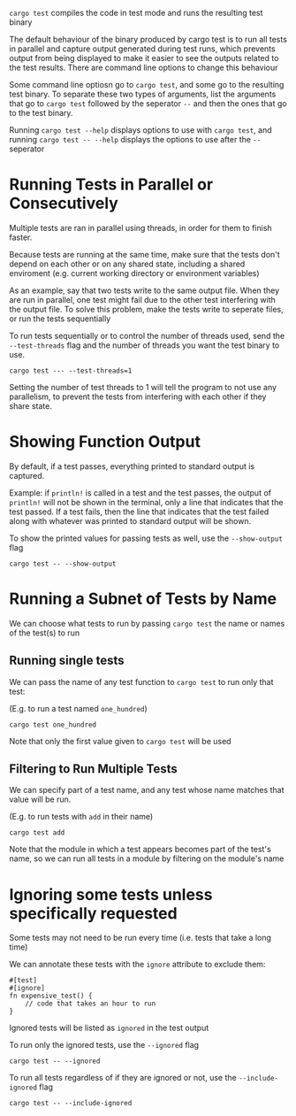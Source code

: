`cargo test` compiles the code in test mode and runs the resulting test binary

The default behaviour of the binary produced by cargo test is to run all tests in parallel and capture output generated during test runs,
which prevents output from being displayed to make it easier to see the outputs related to the test results. There are command line options to change this behaviour

Some command line optiosn go to `cargo test`, and some go to the resulting test binary.
To separate these two types of arguments, list the arguments that go to `cargo test` followed by the seperator `--` and then the ones that go to the test binary.

Running `cargo test --help` displays options to use with `cargo test`, and running `cargo test -- --help` displays the options to use after the `--` seperator

# Running Tests in Parallel or Consecutively

Multiple tests are ran in parallel using threads, in order for them to finish faster.

Because tests are running at the same time, make sure that the tests don't depend on each other or on any shared state, including a shared enviroment (e.g. current working directory or environment variables)

As an example, say that two tests write to the same output file. When they are run in parallel, one test might fail due to the other test interfering with the output file. To solve this problem, make the tests write to seperate files, or run the tests sequentially

To run tests sequentially or to control the number of threads used, send the `--test-threads` flag and the number of threads you want the test binary to use.

```
cargo test --- --test-threads=1
```

Setting the number of test threads to 1 will tell the program to not use any parallelism, to prevent the tests from interfering with each other if they share state.

# Showing Function Output

By default, if a test passes, everything printed to standard output is captured.

Example: if `println!` is called in a test and the test passes, the output of `println!` will not be shown in the terminal, only a line that indicates that the test passed. If a test fails, then the line that indicates that the test failed along with whatever was printed to standard output will be shown.

To show the printed values for passing tests as well, use the `--show-output` flag

```
cargo test -- --show-output
```

# Running a Subnet of Tests by Name

We can choose what tests to run by passing `cargo test` the name or names of the test(s) to run

## Running single tests

We can pass the name of any test function to `cargo test` to run only that test:

(E.g. to run a test named `one_hundred`)

```
cargo test one_hundred
```

Note that only the first value given to `cargo test` will be used

## Filtering to Run Multiple Tests

We can specify part of a test name, and any test whose name matches that value will be run.

(E.g. to run tests with `add` in their name)

```
cargo test add
```

Note that the module in which a test appears becomes part of the test's name, so we can run all tests in a module by filtering on the module's name

# Ignoring some tests unless specifically requested

Some tests may not need to be run every time (i.e. tests that take a long time)

We can annotate these tests with the `ignore` attribute to exclude them:

```
#[test]
#[ignore]
fn expensive_test() {
    // code that takes an hour to run
}
```

Ignored tests will be listed as `ignored` in the test output

To run only the ignored tests, use the `--ignored` flag

```
cargo test -- --ignored
```

To run all tests regardless of if they are ignored or not, use the `--include-ignored` flag

```
cargo test -- --include-ignored
```
